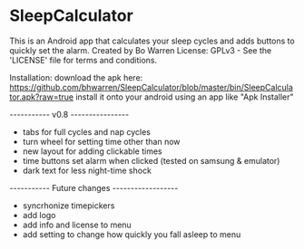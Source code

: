 SleepCalculator
===============

This is an Android app that calculates your sleep cycles and adds buttons to quickly set the alarm.
Created by Bo Warren
License: GPLv3 - See the 'LICENSE' file for terms and conditions.

Installation:
	download the apk here: https://github.com/bhwarren/SleepCalculator/blob/master/bin/SleepCalculator.apk?raw=true
	install it onto your android using an app like "Apk Installer" 


----------- v0.8 ----------------
- tabs for full cycles and nap cycles
- turn wheel for setting time other than now
- new layout for adding clickable times
- time buttons set alarm when clicked (tested on samsung & emulator)
- dark text for less night-time shock


----------- Future changes ------------------
- syncrhonize timepickers 
- add logo
- add info and license to menu
- add setting to change how quickly you fall asleep to menu
